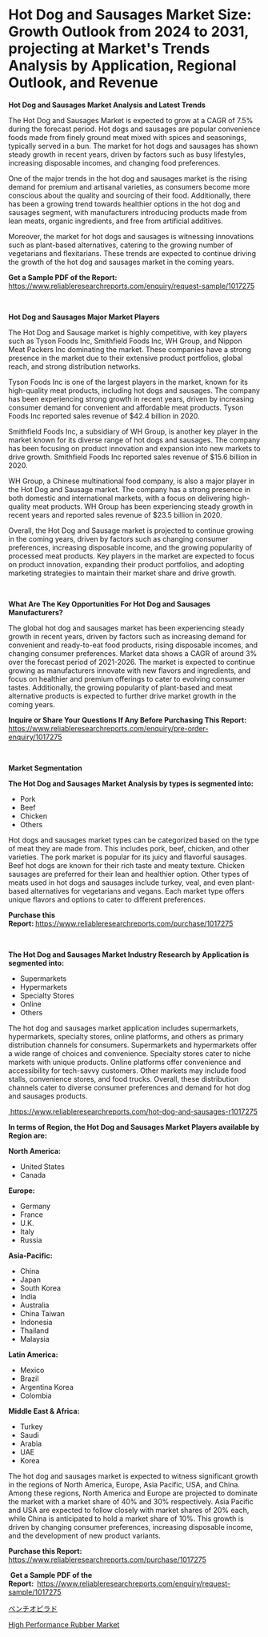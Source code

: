 <p><h1>Hot Dog and Sausages Market Size: Growth Outlook from 2024 to 2031, projecting at Market's Trends Analysis by Application, Regional Outlook, and Revenue</h1></p><p><strong>Hot Dog and Sausages Market Analysis and Latest Trends</strong></p>
<p><p>The Hot Dog and Sausages Market is expected to grow at a CAGR of 7.5% during the forecast period. Hot dogs and sausages are popular convenience foods made from finely ground meat mixed with spices and seasonings, typically served in a bun. The market for hot dogs and sausages has shown steady growth in recent years, driven by factors such as busy lifestyles, increasing disposable incomes, and changing food preferences.</p><p>One of the major trends in the hot dog and sausages market is the rising demand for premium and artisanal varieties, as consumers become more conscious about the quality and sourcing of their food. Additionally, there has been a growing trend towards healthier options in the hot dog and sausages segment, with manufacturers introducing products made from lean meats, organic ingredients, and free from artificial additives.</p><p>Moreover, the market for hot dogs and sausages is witnessing innovations such as plant-based alternatives, catering to the growing number of vegetarians and flexitarians. These trends are expected to continue driving the growth of the hot dog and sausages market in the coming years.</p></p>
<p><strong>Get a Sample PDF of the Report:&nbsp;</strong> <a href="https://www.reliableresearchreports.com/enquiry/request-sample/1017275">https://www.reliableresearchreports.com/enquiry/request-sample/1017275</a></p>
<p>&nbsp;</p>
<p><strong>Hot Dog and Sausages Major Market Players</strong></p>
<p><p>The Hot Dog and Sausage market is highly competitive, with key players such as Tyson Foods Inc, Smithfield Foods Inc, WH Group, and Nippon Meat Packers Inc dominating the market. These companies have a strong presence in the market due to their extensive product portfolios, global reach, and strong distribution networks.</p><p>Tyson Foods Inc is one of the largest players in the market, known for its high-quality meat products, including hot dogs and sausages. The company has been experiencing strong growth in recent years, driven by increasing consumer demand for convenient and affordable meat products. Tyson Foods Inc reported sales revenue of $42.4 billion in 2020.</p><p>Smithfield Foods Inc, a subsidiary of WH Group, is another key player in the market known for its diverse range of hot dogs and sausages. The company has been focusing on product innovation and expansion into new markets to drive growth. Smithfield Foods Inc reported sales revenue of $15.6 billion in 2020.</p><p>WH Group, a Chinese multinational food company, is also a major player in the Hot Dog and Sausage market. The company has a strong presence in both domestic and international markets, with a focus on delivering high-quality meat products. WH Group has been experiencing steady growth in recent years and reported sales revenue of $23.5 billion in 2020.</p><p>Overall, the Hot Dog and Sausage market is projected to continue growing in the coming years, driven by factors such as changing consumer preferences, increasing disposable income, and the growing popularity of processed meat products. Key players in the market are expected to focus on product innovation, expanding their product portfolios, and adopting marketing strategies to maintain their market share and drive growth.</p></p>
<p>&nbsp;</p>
<p><strong>What Are The Key Opportunities For Hot Dog and Sausages Manufacturers?</strong></p>
<p><p>The global hot dog and sausages market has been experiencing steady growth in recent years, driven by factors such as increasing demand for convenient and ready-to-eat food products, rising disposable incomes, and changing consumer preferences. Market data shows a CAGR of around 3% over the forecast period of 2021-2026. The market is expected to continue growing as manufacturers innovate with new flavors and ingredients, and focus on healthier and premium offerings to cater to evolving consumer tastes. Additionally, the growing popularity of plant-based and meat alternative products is expected to further drive market growth in the coming years.</p></p>
<p><strong>Inquire or Share Your Questions If Any Before Purchasing This Report:</strong> <a href="https://www.reliableresearchreports.com/enquiry/pre-order-enquiry/1017275">https://www.reliableresearchreports.com/enquiry/pre-order-enquiry/1017275</a></p>
<p>&nbsp;</p>
<p><strong>Market Segmentation</strong></p>
<p><strong>The Hot Dog and Sausages Market Analysis by types is segmented into:</strong></p>
<p><ul><li>Pork</li><li>Beef</li><li>Chicken</li><li>Others</li></ul></p>
<p><p>Hot dogs and sausages market types can be categorized based on the type of meat they are made from. This includes pork, beef, chicken, and other varieties. The pork market is popular for its juicy and flavorful sausages. Beef hot dogs are known for their rich taste and meaty texture. Chicken sausages are preferred for their lean and healthier option. Other types of meats used in hot dogs and sausages include turkey, veal, and even plant-based alternatives for vegetarians and vegans. Each market type offers unique flavors and options to cater to different preferences.</p></p>
<p><strong>Purchase this Report:&nbsp;</strong><a href="https://www.reliableresearchreports.com/purchase/1017275">https://www.reliableresearchreports.com/purchase/1017275</a></p>
<p>&nbsp;</p>
<p><strong>The Hot Dog and Sausages Market Industry Research by Application is segmented into:</strong></p>
<p><ul><li>Supermarkets</li><li>Hypermarkets</li><li>Specialty Stores</li><li>Online</li><li>Others</li></ul></p>
<p><p>The hot dog and sausages market application includes supermarkets, hypermarkets, specialty stores, online platforms, and others as primary distribution channels for consumers. Supermarkets and hypermarkets offer a wide range of choices and convenience. Specialty stores cater to niche markets with unique products. Online platforms offer convenience and accessibility for tech-savvy customers. Other markets may include food stalls, convenience stores, and food trucks. Overall, these distribution channels cater to diverse consumer preferences and demand for hot dog and sausages products.</p></p>
<p><a href="https://www.reliableresearchreports.com/hot-dog-and-sausages-r1017275">&nbsp;https://www.reliableresearchreports.com/hot-dog-and-sausages-r1017275</a></p>
<p><strong>In terms of Region, the Hot Dog and Sausages Market Players available by Region are:</strong></p>
<p>
    <p> <strong> North America: </strong>
        <ul>
            <li>United States</li>
            <li>Canada</li>
        </ul>
        </p> 
    <p> <strong> Europe: </strong>
        <ul>
            <li>Germany</li>
            <li>France</li>
            <li>U.K.</li>
            <li>Italy</li>
            <li>Russia</li>
        </ul>
        </p> 
    <p> <strong> Asia-Pacific: </strong>
        <ul>
            <li>China</li>
            <li>Japan</li>
            <li>South Korea</li>
            <li>India</li>
            <li>Australia</li>
            <li>China Taiwan</li>
            <li>Indonesia</li>
            <li>Thailand</li>
            <li>Malaysia</li>
        </ul>
        </p> 
    <p> <strong> Latin America: </strong>
        <ul>
            <li>Mexico</li>
            <li>Brazil</li>
            <li>Argentina Korea</li>
            <li>Colombia</li>
        </ul>
        </p> 
    <p> <strong> Middle East & Africa: </strong>
        <ul>
            <li>Turkey</li>
            <li>Saudi</li>
            <li>Arabia</li>
            <li>UAE</li>
            <li>Korea</li>
        </ul>
    </p>
    </p>
<p><p>The hot dog and sausages market is expected to witness significant growth in the regions of North America, Europe, Asia Pacific, USA, and China. Among these regions, North America and Europe are projected to dominate the market with a market share of 40% and 30% respectively. Asia Pacific and USA are expected to follow closely with market shares of 20% each, while China is anticipated to hold a market share of 10%. This growth is driven by changing consumer preferences, increasing disposable income, and the development of new product variants.</p></p>
<p><strong>Purchase this Report: </strong><a href="https://www.reliableresearchreports.com/purchase/1017275">https://www.reliableresearchreports.com/purchase/1017275</a></p>
<p>&nbsp;<strong>Get a Sample PDF of the Report:&nbsp;&nbsp;</strong><a href="https://www.reliableresearchreports.com/enquiry/request-sample/1017275">https://www.reliableresearchreports.com/enquiry/request-sample/1017275</a></p>
<p><strong></strong></p>
<p><p><a href="https://github.com/ksxzwxabcuynh011/Market-Research-Report-List-1/blob/main/259062818632.md">ペンチオピラド</a></p><p><a href="https://invited-way-688.notion.site/High-Performance-Rubber-Market-Research-Report-Unlocks-Analysis-on-the-Market-Financial-Status-Mark-a19b07e9bf8a4ba3aec33fb0bbc2e9b0">High Performance Rubber Market</a></p></p>